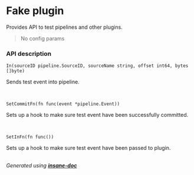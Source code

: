 # Fake plugin
Provides API to test pipelines and other plugins.

> No config params

### API description
``In(sourceID pipeline.SourceID, sourceName string, offset int64, bytes []byte)``

Sends test event into pipeline.

<br>

``SetCommitFn(fn func(event *pipeline.Event))``

Sets up a hook to make sure test event have been successfully committed.

<br>

``SetInFn(fn func())``

Sets up a hook to make sure test event have been passed to plugin.



<br>*Generated using [__insane-doc__](https://github.com/vitkovskii/insane-doc)*